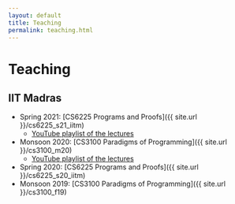 ```yaml
---
layout: default
title: Teaching
permalink: teaching.html
---
```


# Teaching

## IIT Madras

* Spring 2021: [CS6225 Programs and Proofs]({{ site.url }}/cs6225_s21_iitm)
  + [YouTube playlist of the lectures](https://www.youtube.com/playlist?list=PLt0HgEXFOHdkfd7phdKKmTIuwHEvPX0qb)
* Monsoon 2020: [CS3100 Paradigms of Programming]({{ site.url }}/cs3100_m20)  
  + [YouTube playlist of the lectures](https://www.youtube.com/playlist?list=PLt0HgEXFOHdkE-NTs87s7QjwYwqeihb-D)
* Spring 2020: [CS6225 Programs and Proofs]({{ site.url }}/cs6225_s20_iitm)
* Monsoon 2019: [CS3100 Paradigms of Programming]({{ site.url }}/cs3100_f19)
